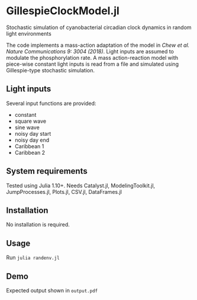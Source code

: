 # GillespieClockModel.jl
Stochastic simulation of cyanobacterial circadian clock dynamics in random light environments

The code implements a mass-action adaptation of the model in *Chew et al. Nature Communications 9: 3004 (2018)*. Light inputs are assumed to modulate the phosphorylation rate. A mass action-reaction model with piece-wise constant light inputs is read from a file and simulated using Gillespie-type stochastic simulation.

## Light inputs

Several input functions are provided:

- constant
- square wave
- sine wave
- noisy day start
- noisy day end
- Caribbean 1
- Caribbean 2

## System requirements

Tested using Julia 1.10+. Needs Catalyst.jl, ModelingToolkit.jl, JumpProcesses.jl, Plots.jl, CSV.jl, DataFrames.jl

## Installation

No installation is required.

## Usage

Run `julia randenv.jl`

## Demo

Expected output shown in `output.pdf`
